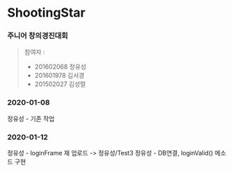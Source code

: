 # ShootingStar
### 주니어 창의경진대회
>참여자 : 
>* 201602068 정유성
>* 201601978 김서경
>* 201502027 김성렬

### 2020-01-08
정유성 - 기존 작업 
### 2020-01-12
정유성 - loginFrame 재 업로드 -> 정유성/Test3
정유성 - DB연결, loginValid() 메소드 구현

